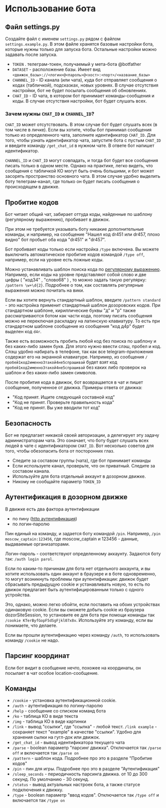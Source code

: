 # Использование бота

## Файл settings.py

Создайте файл с именем `settings.py` рядом с файлом `settings.example.py`. 
В этом файле хранятся базовые настройки бота, которые нужны только для запуска бота.
Остальные настройки можно задавать после запуска.

* `TOKEN` . телеграм-токен, получаемый у мета-бота @botfather
* `DATASET` - расположение базы. Имеет вид `<движок_базы>://<логин>@<пароль>@<хост>:<порт>/<название_базы>`
* `CHANNEL_ID` - ID канала (или чата), куда бот отправляет сообщения о кодах (табличкой), подсказках, новых уровнях.
В случае отсутствия настройки, бот не будет посылать сообщения об обновлениях.
* `CHAT_ID` - ID чата, в котором бот принимает команды-сообщения и коды.
В случае отсутствия настройки, бот будет слушать всех.
 
### Зачем нужны `CHAT_ID` и `CHANNEL_ID`?

`CHAT_ID` может отсутствовать. В этом случае бот будет слушать всех (в том числе в личке).
Если вы хотите, чтобы бот принимал сообщения только из определенного чата, заполните идентификатор `CHAT_ID`.
Для того, чтобы узнать идентификатор чата, запустите бота с пустым `CHAT_ID` и введите команду `/get_chat_id` в нужном чате. 
В ответе бот напишет идентификатор.

`CHANNEL_ID` и `CHAT_ID` могут совпадать, и тогда бот будет все сообщения писать только в одном месте. 
Однако на практике, легко видеть,
что сообщения с табличкой КО могут быть очень большими, и бот может засорять пространство основного чата. В этом случае удобно выделить боту
 телеграм-канал, где только он будет писать сообщения о происходящем в движке.
  
## Пробитие кодов
Бот читает общий чат, забирает оттуда коды, найденные по шаблону (регулярному выражению), пробивает в движок.

При этом не требуется указывать боту никакие дополнительные команды, и например, 
на сообщение "Нашел код dr451 или dr457, плохо видно" бот пробьет оба кода "dr451" и "dr457".

Бот пробивает коды только если настройка `/type` включена. 
Вы можете выключить автоматическое пробитие кодов командой `/type off`, например, если на уровне есть ложные коды.

Можно устанавливать шаблон поиска кода по [регулярному выражению](https://ru.wikipedia.org/wiki/%D0%A0%D0%B5%D0%B3%D1%83%D0%BB%D1%8F%D1%80%D0%BD%D1%8B%D0%B5_%D0%B2%D1%8B%D1%80%D0%B0%D0%B6%D0%B5%D0%BD%D0%B8%D1%8F).
Например, если коды на уровне представляют собой слово и две цифры ( "код34" , "слово68" ) , 
то можно задать такую регулярку: `/pattern \w+\d{2}`. Подробнее о том, как составлять регулярные выражения можно почитать на вики.

Если вы хотите вернуть стандартный шаблон, введите `/pattern standard` - это настройка применит стандартный шаблон дозоровских кодов.
При стандартном шаблоне, кириллические буквы "д" и "р" также рассматриваются ботом как части кода, поэтому писать сообщения можно не переключая
  раскладку на латинскую клавиатуру. То есть при стандартном шаблоне сообщение из сообщения "код д4р" будет выделен код `d4r`.
    
Также есть возможность пробить любой код без поиска по шаблону и без каких-либо замен букв. Для этого нужно ввести слэш, пробел и код.
Слэш удобно набирать в телефоне, так как все telegram-приложения содержат его на экранной клавиатуре. Например, из сообщения
`/ пробей1код2именно3такой4не5спрашивай` будет взят код `пробей1код2именно3такой4не5спрашивай` без каких либо проверок на шаблон и без каких-либо замен символов. 

После пробития кода в движок, бот возвращается в чат и пишет сообщение, полученное от движка. Примеры ответа от движка:

* "Код принят. Ищите следующий составной код" 
* "Код не принят. Проверьте правильность кода"
* "Код не принят. Вы уже вводили тот код"

## Безопасность

Бот не предлагает никакой своей авторизации, а делегирует эту задачу администраторам чата. 
Это означает, что боту будет слушать всех людей в чате с идентификатором `CHAT_ID`. 
Вот несколько советов для того, чтобы обезопасить бота от посторонних глаз.
 
* Следите за составом группы (чата), где бот принимает команды
* Если используете канал, проверьте, что он приватный. Следите за составом канала.
* Используйте для бота отдельный аккаунт в дозорном движке.
* Никому не сообщайте параметр `TOKEN_ID`

## Аутентификация в дозорном движке

В движке есть два фактора аутентификации
* по пину ([http аутентификация](https://en.wikipedia.org/wiki/Basic_access_authentication))
* по логин-паролю

Пин единый на команду, и задается боту командой `/pin`. Например, 
`/pin moscow_captain:123456`, где moscow_captain и 123456 - данные, выдаваемые организаторами.
 
Логин-пароль - соответствуют определенному аккаунту. Задаются боту так: `/auth login parol`.

Если по каким-то причинам для бота нет отдельного аккаунта, и вы хотите использовать один аккаунт в браузере и в боте одновременно,
то могут возникнуть проблемы при аутентификации: движок будет сбрасывать
предыдущую cookie и устанавливать новую, то есть по движок предлагает быть аутентифицированным только с одного устройства.

Это, однако, можно легко обойти, если поставить на обоих устройствах одинаковую cookie. 
Если вы сможете добыть cookie из браузера dozorSiteSession, то установите ее для бота при помощи команды так 
`/cookie KTerByfGopF5dSgFjkl07x8v`. Используйте эту команду, если вы понимаете, что делаете. 

Если вы прошли аутентификацию через команду `/auth`, то использовать команду `/cookie` не надо.

## Парсинг координат

Если бот видит в сообщение нечто, похожее на координаты, он посылает в чат особое location-сообщение.

## Команды
* `/cookie` - установка аутентификационной cookie.
* `/auth` - аутентификация по логину-паролю
* `/help` - сообщение со списком команд бота
* `/ko` - таблица КО в виде текста
* `/img` - таблица КО в виде картинки
* `/link` - вывод "ссылки", где "ссылка" - любой текст. `/link example` - сохраняет текст "example" в качестве "ссылки". Удобно для хранения сылки на гугл-док или движок.
* `/get_chat_id` - вывод идентификатора текущего чата
* `/parse` - boolean параметр "парсинг движка". Отключается так `/parse off` и включается так `/parse on`   
* `/pattern` - шаблон кода. Подробнее про это в разделе "Пробитие кодов"
* `/pin` - пин для игры. Подробнее про это в разделе "Аутентификация"
* `/sleep_seconds` - периодичность парсинга движка. от 10 до 300 секунд. По умолчанию - 30 секунд.   
* `/status` - вывод актуальных настроек бота, а также статусе подключения к движку.
* `/type` - boolean параметр "ввод кодов". Отключается так `/type off` и включается так `/type on`
